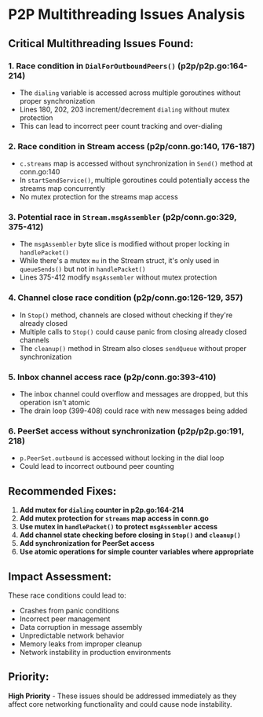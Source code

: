 # P2P Multithreading Issues Analysis

## Critical Multithreading Issues Found:

### 1. **Race condition in `DialForOutboundPeers()` (p2p/p2p.go:164-214)**
- The `dialing` variable is accessed across multiple goroutines without proper synchronization
- Lines 180, 202, 203 increment/decrement `dialing` without mutex protection
- This can lead to incorrect peer count tracking and over-dialing

### 2. **Race condition in Stream access (p2p/conn.go:140, 176-187)**
- `c.streams` map is accessed without synchronization in `Send()` method at conn.go:140
- In `startSendService()`, multiple goroutines could potentially access the streams map concurrently
- No mutex protection for the streams map access

### 3. **Potential race in `Stream.msgAssembler` (p2p/conn.go:329, 375-412)**
- The `msgAssembler` byte slice is modified without proper locking in `handlePacket()`
- While there's a mutex `mu` in the Stream struct, it's only used in `queueSends()` but not in `handlePacket()`
- Lines 375-412 modify `msgAssembler` without mutex protection

### 4. **Channel close race condition (p2p/conn.go:126-129, 357)**
- In `Stop()` method, channels are closed without checking if they're already closed
- Multiple calls to `Stop()` could cause panic from closing already closed channels
- The `cleanup()` method in Stream also closes `sendQueue` without proper synchronization

### 5. **Inbox channel access race (p2p/conn.go:393-410)**
- The inbox channel could overflow and messages are dropped, but this operation isn't atomic
- The drain loop (399-408) could race with new messages being added

### 6. **PeerSet access without synchronization (p2p/p2p.go:191, 218)**
- `p.PeerSet.outbound` is accessed without locking in the dial loop
- Could lead to incorrect outbound peer counting

## Recommended Fixes:

1. **Add mutex for `dialing` counter in p2p.go:164-214**
2. **Add mutex protection for `streams` map access in conn.go**
3. **Use mutex in `handlePacket()` to protect `msgAssembler` access**
4. **Add channel state checking before closing in `Stop()` and `cleanup()`**
5. **Add synchronization for PeerSet access**
6. **Use atomic operations for simple counter variables where appropriate**

## Impact Assessment:

These race conditions could lead to:
- Crashes from panic conditions
- Incorrect peer management
- Data corruption in message assembly
- Unpredictable network behavior
- Memory leaks from improper cleanup
- Network instability in production environments

## Priority:

**High Priority** - These issues should be addressed immediately as they affect core networking functionality and could cause node instability.